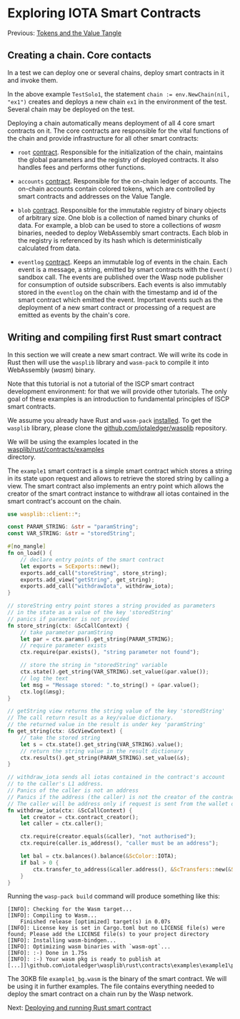 # Exploring IOTA Smart Contracts

Previous: [Tokens and the Value Tangle](02.md)

## Creating a chain. Core contacts
In a test we can deploy one or several chains, deploy smart contracts in it and invoke them. 

In the above example `TestSolo1`, the statement `chain := env.NewChain(nil, "ex1")` 
creates and deploys a new chain `ex1` in the environment of the test. 
Several chain may be deployed on the test.  

Deploying a chain automatically means deployment of all 4 core smart contracts on it.
The core contracts are responsible for the vital functions of the chain and provide infrastructure 
for all other smart contracts:

- `root` [contract](root.md). 
Responsible for the initialization of the chain, maintains the global parameters 
and the registry of deployed contracts.
It also handles fees and performs other functions. 

- `accounts` [contract](accounts.md). 
Responsible for the on-chain ledger of accounts. 
The on-chain accounts contain colored tokens, which are controlled by smart 
contracts and addresses on the Value Tangle. 

- `blob` [contract](blob.md). 
Responsible for the immutable registry of binary objects of arbitrary size. 
One blob is a collection of named binary chunks of data. 
For example, a blob can be used to store a collections of _wasm_ binaries, needed to deploy WebAssembly smart contracts. 
Each blob in the registry is referenced by its hash which is deterministically calculated from data. 

- `eventlog` [contract](eventlog.md). 
Keeps an immutable log of events in the chain. Each event is a message, a string, 
emitted by smart contracts with the `Event()` sandbox call. 
The events are published over the Wasp node publisher for consumption of outside subscribers. 
Each events is also immutably stored in the `eventlog` on the chain with the timestamp and id 
of the smart contract which emitted the event. 
Important events such as the deployment of a new smart contract or processing 
of a request are emitted as events by the chain's core. 

## Writing and compiling first Rust smart contract
In this section we will create a new smart contract. 
We will write its code in Rust then will use the `wasplib` library and `wasm-pack` 
to compile it into WebAssembly (_wasm_) binary. 

Note that this tutorial is not a tutorial of the ISCP smart contract development environment: 
for that we will provide other tutorials. 
The only goal of these examples is an introduction to fundamental principles of ISCP smart contracts.

We assume you already have Rust and `wasm-pack` [installed](https://rustwasm.github.io/wasm-pack/installer/). 
To get the `wasplib` library, please clone the [github.com/iotaledger/wasplib](https://github.com/iotaledger/wasplib) 
repository. 

We will be using the examples located in the 
[wasplib/rust/contracts/examples](http://github.com/iotaledger/wasplib/tree/develop/rust/contracts/examples)  
directory. 

The `example1` smart contract is a simple smart contract which stores a string in its state upon request and allows to 
retrieve the stored string by calling a view. The smart contract also implements an entry point which allows the creator
of the smart contract instance to withdraw all iotas contained in the smart contract's account on the chain.

```rust
use wasplib::client::*;

const PARAM_STRING: &str = "paramString";
const VAR_STRING: &str = "storedString";

#[no_mangle]
fn on_load() {
    // declare entry points of the smart contract
    let exports = ScExports::new();
    exports.add_call("storeString", store_string);
    exports.add_view("getString", get_string);
    exports.add_call("withdrawIota", withdraw_iota);
}

// storeString entry point stores a string provided as parameters
// in the state as a value of the key 'storedString'
// panics if parameter is not provided
fn store_string(ctx: &ScCallContext) {
    // take parameter paramString
    let par = ctx.params().get_string(PARAM_STRING);
    // require parameter exists
    ctx.require(par.exists(), "string parameter not found");

    // store the string in "storedString" variable
    ctx.state().get_string(VAR_STRING).set_value(&par.value());
    // log the text
    let msg = "Message stored: ".to_string() + &par.value();
    ctx.log(&msg);
}

// getString view returns the string value of the key 'storedString'
// The call return result as a key/value dictionary.
// the returned value in the result is under key 'paramString'
fn get_string(ctx: &ScViewContext) {
    // take the stored string
    let s = ctx.state().get_string(VAR_STRING).value();
    // return the string value in the result dictionary
    ctx.results().get_string(PARAM_STRING).set_value(&s);
}

// withdraw_iota sends all iotas contained in the contract's account
// to the caller's L1 address.
// Panics of the caller is not an address
// Panics if the address (the caller) is not the creator of the contract
// The caller will be address only if request is sent from the wallet on the L1, not from a smart contract
fn withdraw_iota(ctx: &ScCallContext) {
    let creator = ctx.contract_creator();
    let caller = ctx.caller();

    ctx.require(creator.equals(&caller), "not authorised");
    ctx.require(caller.is_address(), "caller must be an address");

    let bal = ctx.balances().balance(&ScColor::IOTA);
    if bal > 0 {
        ctx.transfer_to_address(&caller.address(), &ScTransfers::new(&ScColor::IOTA, bal))
    }
}
```
Running the `wasp-pack build` command will produce something like this:
```
[INFO]: Checking for the Wasm target...
[INFO]: Compiling to Wasm...
    Finished release [optimized] target(s) in 0.07s
[INFO]: License key is set in Cargo.toml but no LICENSE file(s) were found; Please add the LICENSE file(s) to your project directory
[INFO]: Installing wasm-bindgen...
[INFO]: Optimizing wasm binaries with `wasm-opt`...
[INFO]: :-) Done in 1.75s
[INFO]: :-) Your wasm pkg is ready to publish at [...]]\github.com\iotaledger\wasplib\rust\contracts\examples\example1\pkg.
```

The 30KB file `example1_bg.wasm` is the binary of the smart contract. We will be using it in further examples. 
The file contains everything needed to deploy the smart contract on a chain run by the Wasp network.

Next: [Deploying and running Rust smart contract](04.md)